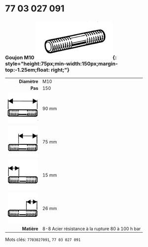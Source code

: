 # 77 03 027 091

### Goujon M10 ![](../assets/images/parts/stud.png){: style="height:75px;min-width:150px;margin-top:-1.25em;float: right;"}

|   |   |
|---:|---|
**Diamètre** | M10
**Pas** | 150
![](../assets/images/stud_total.png) | 90 mm
![](../assets/images/stud_total_right.png) | 75 mm
![](../assets/images/stud_left.png) | 15 mm
![](../assets/images/stud_right.png) | 26 mm
**Matière** | 8-8 Acier résistance à la rupture 80 à 100 h bar

Mots clés: `7703027091`, `77 03 027 091`
